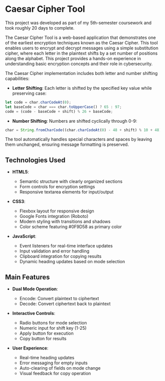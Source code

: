 # Caesar Cipher Tool

This project was developed as part of my 5th-semester coursework and took roughly 20 days to complete.

The Caesar Cipher Tool is a web-based application that demonstrates one of the earliest encryption techniques known as the Caesar Cipher. This tool enables users to encrypt and decrypt messages using a simple substitution cipher, where each letter in the plaintext shifts by a set number of positions along the alphabet. This project provides a hands-on experience in understanding basic encryption concepts and their role in cybersecurity.

The Caesar Cipher implementation includes both letter and number shifting capabilities:

- **Letter Shifting**: Each letter is shifted by the specified key value while preserving case:
```javascript
let code = char.charCodeAt(0);
let baseCode = char === char.toUpperCase() ? 65 : 97;
code = (code - baseCode + shift) % 26 + baseCode;
```

- **Number Shifting**: Numbers are shifted cyclically through 0-9:
```javascript
char = String.fromCharCode((char.charCodeAt(0) - 48 + shift) % 10 + 48);
```

The tool automatically handles special characters and spaces by leaving them unchanged, ensuring message formatting is preserved.

## Technologies Used
- **HTML5**: 
  - Semantic structure with clearly organized sections
  - Form controls for encryption settings
  - Responsive textarea elements for input/output
  
- **CSS3**: 
  - Flexbox layout for responsive design
  - Google Fonts integration (Roboto)
  - Modern styling with transitions and shadows
  - Color scheme featuring #0F9D58 as primary color
  
- **JavaScript**: 
  - Event listeners for real-time interface updates
  - Input validation and error handling
  - Clipboard integration for copying results
  - Dynamic heading updates based on mode selection

## Main Features
- **Dual Mode Operation**:
  - Encode: Convert plaintext to ciphertext
  - Decode: Convert ciphertext back to plaintext

- **Interactive Controls**:
  - Radio buttons for mode selection
  - Numeric input for shift key (1-25)
  - Apply button for execution
  - Copy button for results

- **User Experience**:
  - Real-time heading updates
  - Error messaging for empty inputs
  - Auto-clearing of fields on mode change
  - Visual feedback for copy operation
